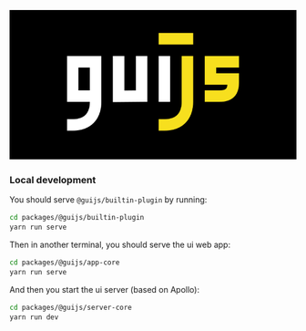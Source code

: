 <p align="center">
  <img src="./res/guijs-full-black.svg" alt="gui.js">
</p>

### Local development

You should serve `@guijs/builtin-plugin` by running:

```bash
cd packages/@guijs/builtin-plugin
yarn run serve
```

Then in another terminal, you should serve the ui web app:

```bash
cd packages/@guijs/app-core
yarn run serve
```

And then you start the ui server (based on Apollo):

```bash
cd packages/@guijs/server-core
yarn run dev
```
